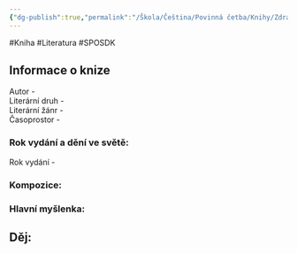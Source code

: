 ```yaml
---
{"dg-publish":true,"permalink":"/Škola/Čeština/Povinná četba/Knihy/Zdravý nemocný/","created":"2023-11-28T12:00:04.132+01:00","updated":"2024-03-13T18:25:26.307+01:00"}
---
```


#Kniha #Literatura #SPOSDK
## Informace o knize
Autor -  
Literární druh -  
Literární žánr -  
Časoprostor -
### Rok vydání a dění ve světě:
Rok vydání -
### Kompozice:

### Hlavní myšlenka:

## Děj: